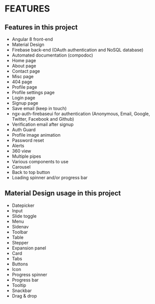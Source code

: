 # FEATURES

## Features in this project

* Angular 8 front-end  
* Material Design
* Firebase back-end (OAuth authentication and NoSQL database)
* Automated documentation (compodoc)
* Home page
* About page
* Contact page
* Misc page
* 404 page
* Profile page
* Profile settings page
* Login page
* Signup page
* Save email (keep in touch)
* ngx-auth-firebaseui for authentication (Anonymous, Email, Google, Twitter, Facebook and Github)
* Verification email after signup
* Auth Guard
* Profile image animation
* Password reset
* Alerts
* 360 view
* Multiple pipes
* Various components to use
* Carousel
* Back to top button
* Loading spinner and/or progress bar

## Material Design usage in this project

* Datepicker
* Input
* Slide toggle
* Menu
* Sidenav
* Toolbar
* Table
* Stepper
* Expansion panel
* Card
* Tabs
* Buttons
* Icon
* Progress spinner
* Progress bar
* Tooltip
* Snackbar
* Drag & drop
